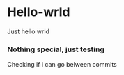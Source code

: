 # Hello-wrld
Just hello wrld

### Nothing special, just testing

Checking if i can go belween commits
